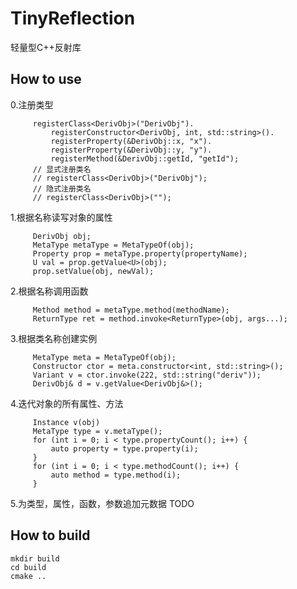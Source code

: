# TinyReflection

轻量型C++反射库



## How to use

0.注册类型

```
     registerClass<DerivObj>("DerivObj").
         registerConstructor<DerivObj, int, std::string>().
         registerProperty(&DerivObj::x, "x").
         registerProperty(&DerivObj::y, "y").
         registerMethod(&DerivObj::getId, "getId");
     // 显式注册类名
     // registerClass<DerivObj>("DerivObj");
     // 隐式注册类名
     // registerClass<DerivObj>("");
```

1.根据名称读写对象的属性

```
     DerivObj obj;
     MetaType metaType = MetaTypeOf(obj);
     Property prop = metaType.property(propertyName);
     U val = prop.getValue<U>(obj);
     prop.setValue(obj, newVal);
```

2.根据名称调用函数

```
     Method method = metaType.method(methodName);
     ReturnType ret = method.invoke<ReturnType>(obj, args...);
```

3.根据类名称创建实例

```
     MetaType meta = MetaTypeOf(obj);
     Constructor ctor = meta.constructor<int, std::string>();
     Variant v = ctor.invoke(222, std::string("deriv"));
     DerivObj& d = v.getValue<DerivObj&>();
```

4.迭代对象的所有属性、方法

```
     Instance v(obj)
     MetaType type = v.metaType();
     for (int i = 0; i < type.propertyCount(); i++) {
         auto property = type.property(i);
     }
     for (int i = 0; i < type.methodCount(); i++) {
         auto method = type.method(i);
     }
```

5.为类型，属性，函数，参数追加元数据
     TODO



## How to build

```
mkdir build
cd build
cmake ..
```
